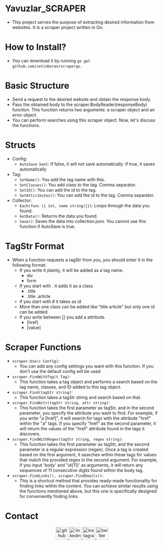 # Yavuzlar_SCRAPER
+ This project serves the purpose of extracting desired information from websites. It is a scraper project written in Go.

# How to Install?
+ You can download it by running `go get github.com/cetinboran/scrapergo`.

# Basic Structure
+ Send a request to the desired website and obtain the response body.
+ Pass the obtained body to the scraper.BodyReader(responseBody) function. This function returns two arguments: a scraper object and an error object.
+ You can perform searches using this scraper object. Now, let's discuss the functions.

# Structs
+ Config:
    + `AutoSave bool`: If false, it will not save automatically. If true, it saves automatically
+ Tag:
    + `SetName()`: You add the tag name with this.
    + `SetClasses()`: You add class to the tag. Comma separator.
    + `SetId()`: You can add the id to the tag.
    + `SetAttiributes()`: You can add the id to the tag. Comma separator.
+ Collector:
    + `Each(func (i int, name string){})`: Loops through the data you found.
    + `GetData()`: Returns the data you found.
    + `Save()`: Saves the data into collection.json. You cannot use this function if AutoSave is true.

# TagStr Format
+ When a function requests a tagStr from you, you should enter it in the following format:
    + If you write it plainly, it will be added as a tag name.
        + div
        + form
    + If you start with . it adds it as a class
        + .title
        + .title .article
    + if you start with # it takes as id
    + More than one class can be added like "title article" but only one id can be added.
    + If you write between [] you add a attribute.
        + [href]
        + [value]

# Scraper Functions
+ `scraper.Use(c Config)`:
    + You can add any config settings you want with this function. If you don't use the default config will be used
+ `scraper.FindWithTag(t Tag)`:
    + This function takes a tag object and performs a search based on the tag name, classes, and ID added to this tag object.
+ `scraper.Find(tagStr string)`:
    + This function takes a tagStr string and search based on that.
+ `scraper.FindAttr(tagStr string, attr string)`:
    + This function takes the first parameter as tagStr, and in the second parameter, you specify the attribute you want to find. For example, if you write "a [href]", it will search for tags with the attribute "href" within the "a" tags. If you specify "href" as the second parameter, it will return the values of the "href" attribute found in the tags it discovers.
+ `scraper.FindWithRegex(tagStr string, regex string)`:
    + This function takes the first parameter as tagStr, and the second parameter is a regular expression (regex). Once a tag is created based on the first argument, it searches within these tags for values that match the provided regex in the second argument. For example, if you input 'body' and '\d{11}' as arguments, it will return any sequences of 11 consecutive digits found within the body tag.
+ `scraper.FindLinks(), scraper.FindEmails()`:
    + This is a shortcut method that provides ready-made functionality for finding links within the content. You can achieve similar results using the functions mentioned above, but this one is specifically designed for conveniently finding links.



# Contact
<p align="center">
  <a href="https://github.com/cetinboran">
    <img src="https://cdn.jsdelivr.net/npm/simple-icons@3.0.1/icons/github.svg" alt="github" height="40">
  </a>
  <a href="https://www.linkedin.com/in/cetinboran-mesum/">
    <img src="https://cdn.jsdelivr.net/npm/simple-icons@3.0.1/icons/linkedin.svg" alt="linkedin" height="40">
  </a>
  <a href="https://www.instagram.com/2023an_m/">
    <img src="https://cdn.jsdelivr.net/npm/simple-icons@3.0.1/icons/instagram.svg" alt="instagram" height="40">
  </a>
  <a href="https://twitter.com/2023anM">
    <img src="https://cdn.jsdelivr.net/npm/simple-icons@3.0.1/icons/twitter.svg" alt="twitter" height="40">
  </a>
</p>